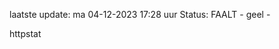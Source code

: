 laatste update: 
ma 04-12-2023 17:28   uur 
Status: FAALT - geel - 
<div class="service Y">httpstat</div>
